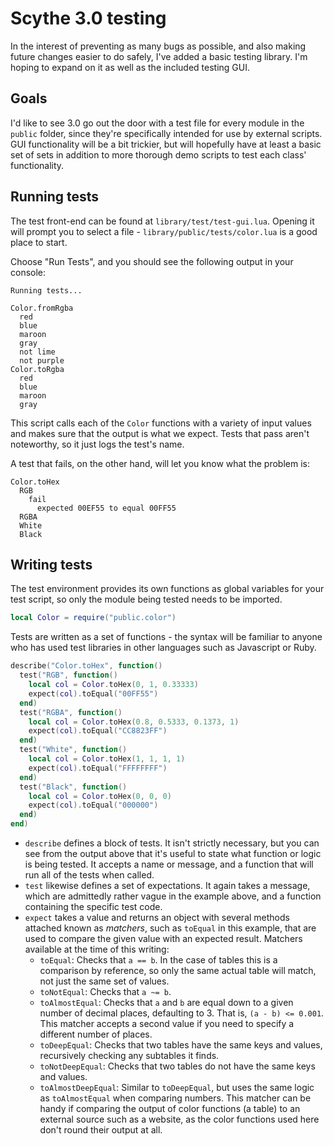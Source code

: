 # Scythe 3.0 testing

In the interest of preventing as many bugs as possible, and also making future changes easier to do safely, I've added a basic testing library. I'm hoping to expand on it as well as the included testing GUI.

## Goals

I'd like to see 3.0 go out the door with a test file for every module in the `public` folder, since they're specifically intended for use by external scripts. GUI functionality will be a bit trickier, but will hopefully have at least a basic set of sets in addition to more thorough demo scripts to test each class' functionality.

## Running tests

The test front-end can be found at `library/test/test-gui.lua`. Opening it will prompt you to select a file - `library/public/tests/color.lua` is a good place to start.

Choose "Run Tests", and you should see the following output in your console:

```text
Running tests...

Color.fromRgba
  red
  blue
  maroon
  gray
  not lime
  not purple
Color.toRgba
  red
  blue
  maroon
  gray
```

This script calls each of the `Color` functions with a variety of input values and makes sure that the output is what we expect. Tests that pass aren't noteworthy, so it just logs the test's name.

A test that fails, on the other hand, will let you know what the problem is:

```text
Color.toHex
  RGB
    fail
      expected 00EF55 to equal 00FF55
  RGBA
  White
  Black
```

## Writing tests

The test environment provides its own functions as global variables for your test script, so only the module being tested needs to be imported.

```lua
local Color = require("public.color")
```

Tests are written as a set of functions - the syntax will be familiar to anyone who has used test libraries in other languages such as Javascript or Ruby.

```lua
describe("Color.toHex", function()
  test("RGB", function()
    local col = Color.toHex(0, 1, 0.33333)
    expect(col).toEqual("00FF55")
  end)
  test("RGBA", function()
    local col = Color.toHex(0.8, 0.5333, 0.1373, 1)
    expect(col).toEqual("CC8823FF")
  end)
  test("White", function()
    local col = Color.toHex(1, 1, 1, 1)
    expect(col).toEqual("FFFFFFFF")
  end)
  test("Black", function()
    local col = Color.toHex(0, 0, 0)
    expect(col).toEqual("000000")
  end)
end)
```

- `describe` defines a block of tests. It isn't strictly necessary, but you can see from the output above that it's useful to state what function or logic is being tested. It accepts a name or message, and a function that will run all of the tests when called.
- `test` likewise defines a set of expectations. It again takes a message, which are admittedly rather vague in the example above, and a function containing the specific test code.
- `expect` takes a value and returns an object with several methods attached known as _matchers_, such as `toEqual` in this example, that are used to compare the given value with an expected result.
  Matchers available at the time of this writing:
  - `toEqual`: Checks that `a == b`. In the case of tables this is a comparison by reference, so only the same actual table will match, not just the same set of values.
  - `toNotEqual`: Checks that `a ~= b`.
  - `toAlmostEqual`: Checks that `a` and `b` are equal down to a given number of decimal places, defaulting to 3. That is, `(a - b) <= 0.001`. This matcher accepts a second value if you need to specify a different number of places.
  - `toDeepEqual`: Checks that two tables have the same keys and values, recursively checking any subtables it finds.
  - `toNotDeepEqual`: Checks that two tables do not have the same keys and values.
  - `toAlmostDeepEqual`: Similar to `toDeepEqual`, but uses the same logic as `toAlmostEqual` when comparing numbers. This matcher can be handy if comparing the output of color functions (a table) to an external source such as a website, as the color functions used here don't round their output at all.
